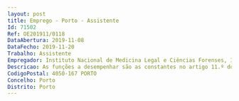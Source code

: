 ```yaml
--- 
layout: post
title: Emprego - Porto - Assistente
Id: 71502
Ref: OE201911/0118
DataAbertura: 2019-11-08
DataFecho: 2019-11-20
Trabalho: Assistente
Empregador: Instituto Nacional de Medicina Legal e Ciências Forenses, I.P.
Descricao: As funções a desempenhar são as constantes no artigo 11.º do Decreto  Lei n.º 177 2009, de4 de agosto.
CodigoPostal: 4050-167 PORTO
Concelho: Porto
Distrito: Porto
--- 
```

